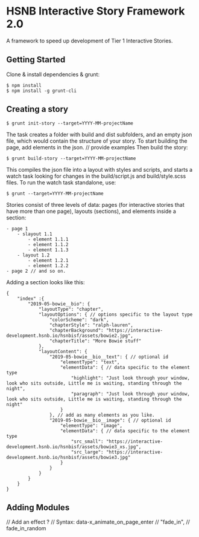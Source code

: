 # HSNB Interactive Story Framework 2.0

A framework to speed up development of Tier 1 Interactive Stories.

## Getting Started

Clone & install dependencies & grunt:

```
$ npm install 
$ npm install -g grunt-cli
```

## Creating a story

```
$ grunt init-story --target=YYYY-MM-projectName
```

The task creates a folder with build and dist subfolders, and an empty json file, which would contain the structure of your story.
To start building the page, add elements in the json. // provide examples
Then build the story:

```
$ grunt build-story --target=YYYY-MM-projectName
```

This compiles the json file into a layout with styles and scripts, and starts a watch task looking for changes in the build/script.js and build/style.scss files.
To run the watch task standalone, use:

```
$ grunt --target=YYYY-MM-projectName
```

Stories consist of three levels of data: pages (for interactive stories that have more than one page), layouts (sections), and elements inside a section:
```
- page 1
    - slayout 1.1
        - element 1.1.1
        - element 1.1.2
        - element 1.1.3
    - layout 1.2
        - element 1.2.1
        - element 1.2.2
- page 2 // and so on.

```

Adding a section looks like this:

```
{
    "index" :{
        "2019-05-bowie__bio": {
            "layoutType": "chapter",
            "layoutOptions": { // options specific to the layout type
                "colorScheme": "dark",
                "chapterStyle": "ralph-lauren",
                "chapterBackground": "https://interactive-development.hsnb.io/hsnbisf/assets/bowie2.jpg",
                "chapterTitle": "More Bowie stuff"
            },
            "layoutContent": {
                "2019-05-bowie__bio__text": { // optional id
                    "elementType": "text",
                    "elementData": { // data specific to the element type
                        "highlight": "Just look through your window, look who sits outside, Little me is waiting, standing through the night",
                        "paragraph": "Just look through your window, look who sits outside, Little me is waiting, standing through the night"
                    }
                }, // add as many elements as you like.
                "2019-05-bowie__bio__image": { // optional id
                    "elementType": "image",
                    "elementData": { // data specific to the element type
                        "src_small": "https://interactive-development.hsnb.io/hsnbisf/assets/bowie3_xs.jpg",
                        "src_large": "https://interactive-development.hsnb.io/hsnbisf/assets/bowie3.jpg"
                    }
                }
            }
        }
    }
}

```


## Adding Modules

// Add an effect ?
// Syntax: data-x_animate_on_page_enter
// "fade_in", // fade_in_random
